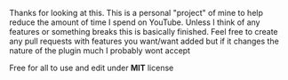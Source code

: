 Thanks for looking at this. This is a personal "project" of mine to help reduce the amount of time I spend on YouTube. Unless I think of any features or something breaks this is basically finished. Feel free to create any pull requests with features you want/want added but if it changes the nature of the plugin much I probably wont accept

Free for all to use and edit under **MIT** license
